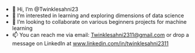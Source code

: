 - 👋 Hi, I’m @Twinklesahni23
- 👀 I’m interested in learning and exploring dimensions of data science
- 💞️ I’m looking to collaborate on various beginners projects for machine learning
- 📫 You can reach me via email: Twinklesahni2311@gmail.com or drop a message on LinkedIn at www.linkedin.com/in/twinklesahni2311

<!---
Twinklesahni23/Twinklesahni23 is a ✨ special ✨ repository because its `README.md` (this file) appears on your GitHub profile.
You can click the Preview link to take a look at your changes.
--->
